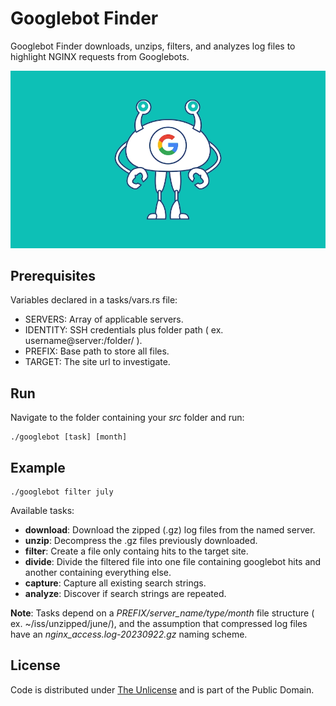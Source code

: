 # Googlebot Finder

Googlebot Finder downloads, unzips, filters, and analyzes log files to highlight NGINX requests from Googlebots.

![Googlebot](googlebot.webp)

## Prerequisites

Variables declared in a tasks/vars.rs file:

- SERVERS: Array of applicable servers.
- IDENTITY: SSH credentials plus folder path ( ex. username@server:/folder/ ).
- PREFIX: Base path to store all files.
- TARGET: The site url to investigate.

## Run

Navigate to the folder containing your *src* folder and run:

``` console
./googlebot [task] [month]
```

## Example

``` console
./googlebot filter july
```

Available tasks: 
- **download**: Download the zipped (.gz) log files from the named server.
- **unzip**: Decompress the .gz files previously downloaded.
- **filter**: Create a file only containg hits to the target site.
- **divide**: Divide the filtered file into one file containing googlebot hits and another containing everything else.
- **capture**: Capture all existing search strings.
- **analyze**: Discover if search strings are repeated.

**Note**: Tasks depend on a *PREFIX/server_name/type/month* file structure ( ex. ~/iss/unzipped/june/), and the assumption that compressed log files have an *nginx_access.log-20230922.gz* naming scheme.

## License

Code is distributed under [The Unlicense](https://github.com/farghul/googlebot/blob/main/LICENSE.md) and is part of the Public Domain.
